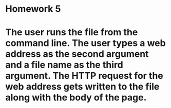 # Homework 5
# The user runs the file from the command line. The user types a web address as the second argument and a file name as the third argument. The HTTP request for the web address gets written to the file along with the body of the page.
